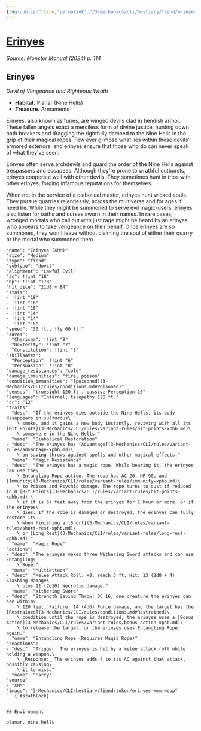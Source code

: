 ```yaml
---
{"dg-publish":true,"permalink":"/3-mechanics/cli/bestiary/fiend/erinyes-xmm/","tags":["ttrpg-cli/compendium/src/5e/xmm","ttrpg-cli/monster/cr/12","ttrpg-cli/monster/environment/nine-hells","ttrpg-cli/monster/environment/planar","ttrpg-cli/monster/size/medium","ttrpg-cli/monster/type/fiend/devil"],"noteIcon":""}
---
```


# [Erinyes](3-Mechanics\CLI\bestiary\fiend/erinyes-xmm.md)
*Source: Monster Manual (2024) p. 114*  

## Erinyes

*Devil of Vengeance and Righteous Wrath*

- **Habitat.** Planar (Nine Hells)  
- **Treasure.** Armaments  

Erinyes, also known as furies, are winged devils clad in fiendish armor. These fallen angels exact a merciless form of divine justice, hunting down oath breakers and dragging the rightfully damned to the Nine Hells in the grip of their magical ropes. Few ever glimpse what lies within these devils' armored exteriors, and erinyes ensure that those who do can never speak of what they've seen.

Erinyes often serve archdevils and guard the order of the Nine Hells against trespassers and escapees. Although they're prone to wrathful outbursts, erinyes cooperate well with other devils. They sometimes hunt in trios with other erinyes, forging infamous reputations for themselves.

When not in the service of a diabolical master, erinyes hunt wicked souls. They pursue quarries relentlessly, across the multiverse and for ages if need be. While they might be summoned to serve evil magic-users, erinyes also listen for oaths and curses sworn in their names. In rare cases, wronged mortals who call out with just rage might be heard by an erinyes who appears to take vengeance on their behalf. Once erinyes are so summoned, they won't leave without claiming the soul of either their quarry or the mortal who summoned them.

```statblock
"name": "Erinyes (XMM)"
"size": "Medium"
"type": "fiend"
"subtype": "devil"
"alignment": "Lawful Evil"
"ac": !!int "18"
"hp": !!int "178"
"hit_dice": "21d8 + 84"
"stats":
- !!int "18"
- !!int "16"
- !!int "18"
- !!int "14"
- !!int "14"
- !!int "18"
"speed": "30 ft., fly 60 ft."
"saves":
  "Charisma": !!int "8"
  "Dexterity": !!int "7"
  "Constitution": !!int "8"
"skillsaves":
  "Perception": !!int "6"
  "Persuasion": !!int "8"
"damage_resistances": "cold"
"damage_immunities": "fire, poison"
"condition_immunities": "[poisoned](3-Mechanics/CLI/rules/conditions.md#Poisoned)"
"senses": "truesight 120 ft., passive Perception 16"
"languages": "Infernal; telepathy 120 ft."
"cr": "12"
"traits":
- "desc": "If the erinyes dies outside the Nine Hells, its body disappears in sulfurous\
    \ smoke, and it gains a new body instantly, reviving with all its [Hit Points](3-Mechanics/CLI/rules/variant-rules/hit-points-xphb.md)\
    \ somewhere in the Nine Hells."
  "name": "Diabolical Restoration"
- "desc": "The erinyes has [Advantage](3-Mechanics/CLI/rules/variant-rules/advantage-xphb.md)\
    \ on saving throws against spells and other magical effects."
  "name": "Magic Resistance"
- "desc": "The erinyes has a magic rope. While bearing it, the erinyes can use the\
    \ Entangling Rope action. The rope has AC 20, HP 90, and [Immunity](3-Mechanics/CLI/rules/variant-rules/immunity-xphb.md)\
    \ to Poison and Psychic damage. The rope turns to dust if reduced to 0 [Hit Points](3-Mechanics/CLI/rules/variant-rules/hit-points-xphb.md),\
    \ if it is 5+ feet away from the erinyes for 1 hour or more, or if the erinyes\
    \ dies. If the rope is damaged or destroyed, the erinyes can fully restore it\
    \ when finishing a [Short](3-Mechanics/CLI/rules/variant-rules/short-rest-xphb.md)\
    \ or [Long Rest](3-Mechanics/CLI/rules/variant-rules/long-rest-xphb.md)."
  "name": "Magic Rope"
"actions":
- "desc": "The erinyes makes three Withering Sword attacks and can use Entangling\
    \ Rope."
  "name": "Multiattack"
- "desc": "Melee Attack Roll: +8, reach 5 ft. Hit: 13 (2d8 + 4) Slashing damage\
    \ plus 11 (2d10) Necrotic damage."
  "name": "Withering Sword"
- "desc": "Strength Saving Throw: DC 16, one creature the erinyes can see within\
    \ 120 feet. Failure: 14 (4d6) Force damage, and the target has the [Restrained](3-Mechanics/CLI/rules/conditions.md#Restrained)\
    \ condition until the rope is destroyed, the erinyes uses a [Bonus Action](3-Mechanics/CLI/rules/variant-rules/bonus-action-xphb.md)\
    \ to release the target, or the erinyes uses Entangling Rope again."
  "name": "Entangling Rope (Requires Magic Rope)"
"reactions":
- "desc": "Trigger: The erinyes is hit by a melee attack roll while holding a weapon.\
    \ _Response:_ The erinyes adds 4 to its AC against that attack, possibly causing\
    \ it to miss."
  "name": "Parry"
"source":
- "XMM"
"image": "3-Mechanics/CLI/bestiary/fiend/token/erinyes-xmm.webp"
```{ #statblock}


## Environment

planar, nine hells